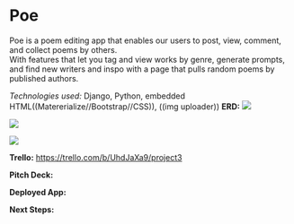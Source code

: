 # Poe
Poe is a poem editing app that enables our users to post, view, comment, and collect poems by others. 
<br>
With features that let you tag and view works by genre, generate prompts, and find new writers and inspo with a page that pulls random poems by published authors.

<em>Technologies used: </em>Django, Python, embedded HTML((Matererialize//Bootstrap//CSS)), ((img uploader))
<strong>ERD:</strong>
![](https://i.postimg.cc/BnYbKSRL/Screen-Shot-2020-04-30-at-5-23-25-PM.png)

![](https://trello-attachments.s3.amazonaws.com/5eaa1afa5640f7531d3aa633/1200x886/cc50762fd56bd9eb7ddb2d80ea0f50e1/poe_homepage.jpeg.jpg)

![](https://trello-attachments.s3.amazonaws.com/5eaa1afa5640f7531d3aa633/1200x886/817745e45c2451e056aee2f01e8b0ef3/single_poem_page.jpeg.jpg)

<strong>Trello:</strong>
https://trello.com/b/UhdJaXa9/project3

<strong>Pitch Deck:</strong>

<strong>Deployed App:</strong>

<strong>Next Steps:</strong>
